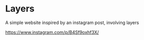 # Layers
A simple website inspired by an instagram post, involving layers

https://www.instagram.com/p/B4Sf9oxhf3X/

